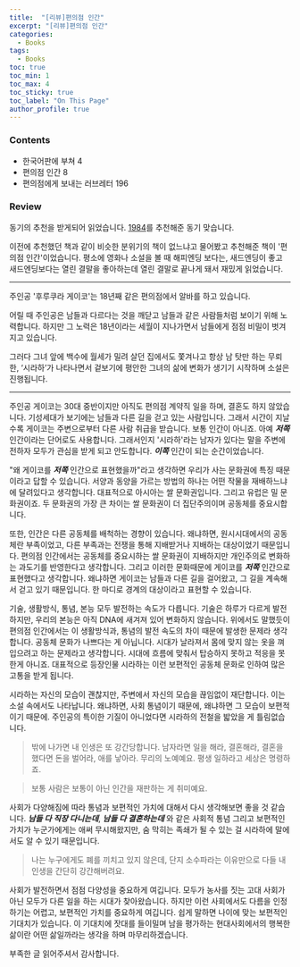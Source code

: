 ```yaml
---
title:  "[리뷰]편의점 인간"
excerpt: "[리뷰]편의점 인간"
categories:
  - Books
tags:
  - Books
toc: true
toc_min: 1
toc_max: 4
toc_sticky: true
toc_label: "On This Page"
author_profile: true
---
```


### Contents

* 한국어판에 부쳐 4
* 편의점 인간 8
* 편의점에게 보내는 러브레터 196

### Review

동기의 추천을 받게되어 읽었습니다. [1984](/books/books-bigbrother1984)를 추천해준 동기 맞습니다.

이전에 추천했던 책과 같이 비슷한 분위기의 책이 없느냐고 물어봤고 추천해준 책이 '편의점 인간'이었습니다. 평소에 영화나 소설을 볼 때 해피엔딩 보다는, 새드엔딩이 좋고 새드엔딩보다는 열린 결말을 좋아하는데 열린 결말로 끝나게 돼서 재밌게 읽었습니다.

---

주인공 '후루쿠라 게이코'는 18년째 같은 편의점에서 알바를 하고 있습니다.

어릴 때 주인공은 남들과 다르다는 것을 깨닫고 남들과 같은 사람들처럼 보이기 위해 노력합니다. 하지만 그 노력은 18년이라는 세월이 지나가면서 남들에게 점점 비밀이 벗겨지고 있습니다.

그러다 그녀 앞에 백수에 월세가 밀려 살던 집에서도 쫓겨나고 항상 남 탓만 하는 무뢰한, ‘시라하’가 나타나면서 겉보기에 평안한 그녀의 삶에 변화가 생기기 시작하며 소설은 진행됩니다.

---

주인공 게이코는 30대 중반이지만 아직도 편의점 계약직 일을 하며, 결혼도 하지 않았습니다. 기성세대가 보기에는 남들과 다른 길을 걷고 있는 사람입니다. 그래서 시간이 지날수록 게이코는 주변으로부터 다른 사람 취급을 받습니다. 보통 인간이 아니죠. 아예 ***저쪽*** 인간이라는 단어로도 사용합니다. 그래서인지 '시라하'라는 남자가 있다는 말을 주변에 전하자 모두가 관심을 받게 되고 안도합니다. ***이쪽*** 인간이 되는 순간이었습니다.

"왜 게이코를 ***저쪽*** 인간으로 표현했을까"라고 생각하면 우리가 사는 문화권에 특징 때문이라고 답할 수 있습니다. 서양과 동양을 가르는 방법의 하나는 어떤 작물을 재배하느냐에 달려있다고 생각합니다. 대표적으로 아시아는 쌀 문화권입니다. 그리고 유럽은 밀 문화권이죠. 두 문화권의 가장 큰 차이는 쌀 문화권이 더 집단주의이며 공동체를 중요시합니다.

또한, 인간은 다른 공동체를 배척하는 경향이 있습니다. 왜냐하면, 원시시대에서의 공동체란 부족이었고, 다른 부족과는 전쟁을 통해 지배받거나 지배하는 대상이었기 때문입니다. 편의점 인간에서는 공동체를 중요시하는 쌀 문화권이 지배하지만 개인주의로 변화하는 과도기를 반영한다고 생각합니다. 그리고 이러한 문화때문에 게이코를 ***저쪽*** 인간으로 표현했다고 생각합니다. 왜냐하면 게이코는 남들과 다른 길을 걸어왔고, 그 길을 계속해서 걷고 있기 때문입니다. 한 마디로 경계의 대상이라고 표현할 수 있습니다.

기술, 생활방식, 통념, 본능 모두 발전하는 속도가 다릅니다. 기술은 하루가 다르게 발전하지만, 우리의 본능은 아직 DNA에 새겨져 있어 변화하지 않습니다. 위에서도 말했듯이 편의점 인간에서는 이 생활방식과, 통념의 발전 속도의 차이 때문에 발생한 문제라 생각합니다. 공동체 문화가 나쁘다는 게 아닙니다. 시대가 날라져서 몸에 맞지 않는 옷을 껴입으려고 하는 문제라고 생각합니다. 시대에 흐름에 맞춰서 탑승하지 못하고 적응을 못한게 아니죠. 대표적으로 등장인물 시라하는 이런 보편적인 공동체 문화로 인하여 많은 고통을 받게 됩니다.

시라하는 자신의 모습이 괜찮지만, 주변에서 자신의 모습을 끊임없이 재단합니다. 이는 소설 속에서도 나타납니다. 왜냐하면, 사회 통념이기 때문에, 왜냐하면 그 모습이 보편적이기 때문에. 주인공의 특이한 기질이 아니었다면 시라하의 전철을 밟았을 게 틀림없습니다.

> 밖에 나가면 내 인생은 또 강간당합니다. 남자라면 일을 해라, 결혼해라, 결혼을 했다면 돈을 벌어라, 애를 낳아라. 무리의 노예예요. 평생 일하라고 세상은 명령하죠.

> 보통 사람은 보통이 아닌 인간을 재판하는 게 취미예요.

사회가 다양해짐에 따라 통념과 보편적인 가치에 대해서 다시 생각해보면 좋을 것 같습니다. ***남들 다 직장 다니는데***, ***남들 다 결혼하는데*** 와 같은 사회적 통념 그리고 보편적인 가치가 누군가에게는 애써 무시해왔지만, 숨 막히는 족쇄가 될 수 있는 걸 시라하에 말에서도 알 수 있기 때문입니다.

> 나는 누구에게도 폐를 끼치고 있지 않은데, 단지 소수파라는 이유만으로 다들 내 인생을 간단히 강간해버려요.

사회가 발전하면서 점점 다양성을 중요하게 여깁니다. 모두가 농사를 짓는 고대 사회가 아닌 모두가 다른 일을 하는 시대가 찾아왔습니다. 하지만 이런 사회에서도 다름을 인정하기는 어렵고, 보편적인 가치를 중요하게 여깁니다. 쉽게 말하면 나이에 맞는 보편적인 기대치가 있습니다. 이 기대치에 잣대를 들이밀며 남을 평가하는 현대사회에서의 행복한 삶이란 어떤 삶일까라는 생각을 하며 마무리하겠습니다.

부족한 글 읽어주셔서 감사합니다.